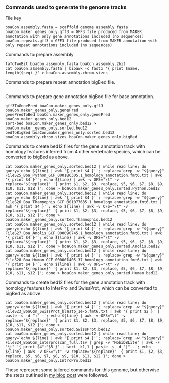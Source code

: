 ### Commands used to generate the genome tracks

File key

```
boaCon.assembly.fasta = scaffold genome assembly fasta
boaCon.maker_genes_only.gff3 = GFF3 file produced from MAKER annotation with only gene annotations included (no sequences)
boaCon.repeats.gff3 = GFF3 file produced from MAKER annotation with only repeat annotations included (no sequences)
```

Commands to prepare assembly

```
faToTwoBit boaCon.assembly.fasta boaCon.assembly.2bit
cat boaCon.assembly.fasta | bioawk -c fastx '{ print $name, length($seq) }' > boaCon.assembly.chrom.sizes
```

Commands to prepare repeat annotation bigBed file.

```

```

Commands to prepare gene annotation bigBed file for base annotation.

```
gff3ToGenePred boaCon.maker_genes_only.gff3 boaCon.maker_genes_only.genePred
genePredToBed boaCon.maker_genes_only.genePred boaCon.maker_genes_only.bed12
sort-bed boaCon.maker_genes_only.bed12 > boaCon.maker_genes_only.sorted.bed12
bedToBigBed boaCon.maker_genes_only.sorted.bed12 boaCon.assembly.chrom.sizes boaCon.maker_genes_only.bigBed
```

Commands to create bed12 files for the gene annotation track with homology features inferred from 4 other vertebrate species, which can be converted to bigBed as above.

```
cat boaCon.maker_genes_only.sorted.bed12 | while read line; do query=`echo ${line} | awk '{ print $4 }'`; replace=`grep -w "${query}" FileS25_Boa_Python_GCF_000186305.1_homology_annotation.fmt6.txt | awk '{ print $4 }'`; echo ${line} | awk -v OFS="\t" -v replace="${replace}" '{ print $1, $2, $3, replace, $5, $6, $7, $8, $9, $10, $11, $12 }'; done > boaCon.maker_genes_only.sorted.Python.bed12
cat boaCon.maker_genes_only.sorted.bed12 | while read line; do query=`echo ${line} | awk '{ print $4 }'`; replace=`grep -w "${query}" FileS26_Boa_Thamnophis_GCF_001077635.1_homology_annotation.fmt6.txt | awk '{ print $4 }'`; echo ${line} | awk -v OFS="\t" -v replace="${replace}" '{ print $1, $2, $3, replace, $5, $6, $7, $8, $9, $10, $11, $12 }'; done > boaCon.maker_genes_only.sorted.Thamnophis.bed12
cat boaCon.maker_genes_only.sorted.bed12 | while read line; do query=`echo ${line} | awk '{ print $4 }'`; replace=`grep -w "${query}" FileS27_Boa_Anolis_GCF_000090745.1_homology_annotation.fmt6.txt | awk '{ print $4 }'`; echo ${line} | awk -v OFS="\t" -v replace="${replace}" '{ print $1, $2, $3, replace, $5, $6, $7, $8, $9, $10, $11, $12 }'; done > boaCon.maker_genes_only.sorted.Anolis.bed12
cat boaCon.maker_genes_only.sorted.bed12 | while read line; do query=`echo ${line} | awk '{ print $4 }'`; replace=`grep -w "${query}" FileS28_Boa_Human_GCF_000001405.37_homology_annotation.fmt6.txt | awk '{ print $4 }'`; echo ${line} | awk -v OFS="\t" -v replace="${replace}" '{ print $1, $2, $3, replace, $5, $6, $7, $8, $9, $10, $11, $12 }'; done > boaCon.maker_genes_only.sorted.Human.bed12
```

Commands to create bed12 files for the gene annotation track with homology features to InterPro and SwissProt, which can be converted to bigBed as above.

```
cat boaCon.maker_genes_only.sorted.bed12 | while read line; do query=`echo ${line} | awk '{ print $4 }'`; replace=`grep -w "${query}" FileS23_BoaCon_SwissProt_blastp_1e-5.fmt6.txt | awk '{ print $2 }' | paste -s -d ";" -`; echo ${line} | awk -v OFS="\t" -v replace="${replace}" '{ print $1, $2, $3, replace, $5, $6, $7, $8, $9, $10, $11, $12 }'; done > boaCon.maker_genes_only.sorted.SwissProt.bed12
cat boaCon.maker_genes_only.sorted.bed12 | while read line; do query=`echo ${line} | awk '{ print $4 }'`; replace=`grep -w "${query}" FileS24_BoaCon_interproscan_full.tsv | grep -v "MobiDBLite" | awk -F "\t" '{ print $4":"$5 }' | sort -k1,1 | paste -s -d "|" -`; echo ${line} | awk -v OFS="\t" -v replace="${replace}" '{ print $1, $2, $3, replace, $5, $6, $7, $8, $9, $10, $11, $12 }'; done > boaCon.maker_genes_only.IntroPro.bed12
```

These represent some tailored commands for this genome, but otherwise the steps outlined in [my blog post](http://darencard.net/blog/2019-01-25-UCSC-genome-track-setup/) were followed.
